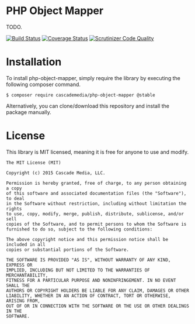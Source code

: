 PHP Object Mapper
=================
TODO.

[![Build Status](https://travis-ci.org/cascademedia/php-object-mapper.svg?branch=master)](https://travis-ci.org/cascademedia/php-object-mapper)
[![Coverage Status](https://coveralls.io/repos/cascademedia/php-object-mapper/badge.svg?branch=master&service=github)](https://coveralls.io/github/cascademedia/php-object-mapper?branch=master)
[![Scrutinizer Code Quality](https://scrutinizer-ci.com/g/cascademedia/php-object-mapper/badges/quality-score.png?b=master)](https://scrutinizer-ci.com/g/cascademedia/php-object-mapper/?branch=master)

Installation
============
To install php-object-mapper, simply require the library by executing the following composer command.

```
$ composer require cascademedia/php-object-mapper @stable
```

Alternatively, you can clone/download this repository and install the package manually.

License
=======
This library is MIT licensed, meaning it is free for anyone to use and modify.

```
The MIT License (MIT)

Copyright (c) 2015 Cascade Media, LLC.

Permission is hereby granted, free of charge, to any person obtaining a copy
of this software and associated documentation files (the "Software"), to deal
in the Software without restriction, including without limitation the rights
to use, copy, modify, merge, publish, distribute, sublicense, and/or sell
copies of the Software, and to permit persons to whom the Software is
furnished to do so, subject to the following conditions:

The above copyright notice and this permission notice shall be included in all
copies or substantial portions of the Software.

THE SOFTWARE IS PROVIDED "AS IS", WITHOUT WARRANTY OF ANY KIND, EXPRESS OR
IMPLIED, INCLUDING BUT NOT LIMITED TO THE WARRANTIES OF MERCHANTABILITY,
FITNESS FOR A PARTICULAR PURPOSE AND NONINFRINGEMENT. IN NO EVENT SHALL THE
AUTHORS OR COPYRIGHT HOLDERS BE LIABLE FOR ANY CLAIM, DAMAGES OR OTHER
LIABILITY, WHETHER IN AN ACTION OF CONTRACT, TORT OR OTHERWISE, ARISING FROM,
OUT OF OR IN CONNECTION WITH THE SOFTWARE OR THE USE OR OTHER DEALINGS IN THE
SOFTWARE.
```
